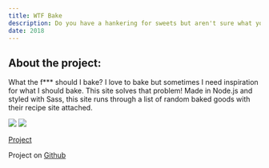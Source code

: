 ```yaml
---
title: WTF Bake
description: Do you have a hankering for sweets but aren't sure what you want to make? WTF Bake is here to help! It will randomly sort through a list of my favorite recipes to help you satisfy your sweet tooth!
date: 2018
---
```


## About the project:

What the f\*\*\* should I bake? I love to bake but sometimes I need inspiration for what I should bake. This site solves that problem! Made in Node.js and styled with Sass, this site runs through a list of random baked goods with their recipe site attached.

<div class="post__images">
  <img class="post__image" src="/portfolio/images/homeView.png">
  <img class="post__image" src="/portfolio/images/recipeView.png">
</div>

[Project](https://wtf-bake-buuauiwmmd.now.sh/)

Project on [Github](https://github.com/abbeyhrt/wtf-bake)

